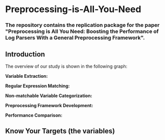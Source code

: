 # Preprocessing-is-All-You-Need
### The repository contains the replication package for the paper "Preprocessing is All You Need: Boosting the Performance of Log Parsers With a General Preprocessing Framework".

## Introduction
The overview of our study is shown in the following graph:

**Variable Extraction:**

**Regular Expression Matching:**

**Non-matchable Variable Categorization:**

**Preprocessing Framework Development:**

**Performance Comparison:**

## Know Your Targets (the variables)
